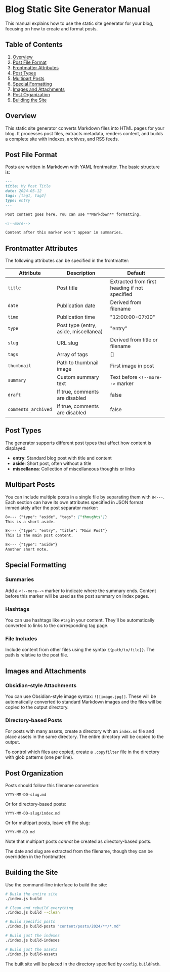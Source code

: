 # Blog Static Site Generator Manual

This manual explains how to use the static site generator for your blog, focusing on how to create and format posts.

## Table of Contents

1. [Overview](#overview)
2. [Post File Format](#post-file-format)
3. [Frontmatter Attributes](#frontmatter-attributes)
4. [Post Types](#post-types)
5. [Multipart Posts](#multipart-posts)
6. [Special Formatting](#special-formatting)
7. [Images and Attachments](#images-and-attachments)
8. [Post Organization](#post-organization)
9. [Building the Site](#building-the-site)

## Overview

This static site generator converts Markdown files into HTML pages for your blog. It processes post files, extracts metadata, renders content, and builds a complete site with indexes, archives, and RSS feeds.

## Post File Format

Posts are written in Markdown with YAML frontmatter. The basic structure is:

```markdown
---
title: My Post Title
date: 2024-05-12
tags: [tag1, tag2]
type: entry
---

Post content goes here. You can use **Markdown** formatting.

<!--more-->

Content after this marker won't appear in summaries.
```

## Frontmatter Attributes

The following attributes can be specified in the frontmatter:

| Attribute | Description | Default |
|-----------|-------------|---------|
| `title` | Post title | Extracted from first heading if not specified |
| `date` | Publication date | Derived from filename |
| `time` | Publication time | "12:00:00-07:00" |
| `type` | Post type (entry, aside, miscellanea) | "entry" |
| `slug` | URL slug | Derived from title or filename |
| `tags` | Array of tags | [] |
| `thumbnail` | Path to thumbnail image | First image in post |
| `summary` | Custom summary text | Text before `<!--more-->` marker |
| `draft` | If true, comments are disabled | false |
| `comments_archived` | If true, comments are disabled | false |

## Post Types

The generator supports different post types that affect how content is displayed:

- **entry**: Standard blog post with title and content
- **aside**: Short post, often without a title
- **miscellanea**: Collection of miscellaneous thoughts or links

## Multipart Posts

You can include multiple posts in a single file by separating them with `8<---`. Each section can have its own attributes specified in JSON format immediately after the post separator marker:

```markdown
8<--- {"type": "aside", "tags": ["thoughts"]}
This is a short aside.

8<--- {"type": "entry", "title": "Main Post"}
This is the main post content.

8<--- {"type": "aside"}
Another short note.
```

## Special Formatting

### Summaries

Add a `<!--more-->` marker to indicate where the summary ends. Content before this marker will be used as the post summary on index pages.

### Hashtags

You can use hashtags like `#tag` in your content. They'll be automatically converted to links to the corresponding tag page.

### File Includes

Include content from other files using the syntax `{{path/to/file}}`. The path is relative to the post file.

## Images and Attachments

### Obsidian-style Attachments

You can use Obsidian-style image syntax: `![[image.jpg]]`. These will be automatically converted to standard Markdown images and the files will be copied to the output directory.

### Directory-based Posts

For posts with many assets, create a directory with an `index.md` file and place assets in the same directory. The entire directory will be copied to the output.

To control which files are copied, create a `.copyfilter` file in the directory with glob patterns (one per line).

## Post Organization

Posts should follow this filename convention:

```
YYYY-MM-DD-slug.md
```

Or for directory-based posts:

```
YYYY-MM-DD-slug/index.md
```

Or for multipart posts, leave off the slug:

```
YYYY-MM-DD.md
```

Note that multipart posts *cannot* be created as directory-based posts.

The date and slug are extracted from the filename, though they can be overridden in the frontmatter.

## Building the Site

Use the command-line interface to build the site:

```bash
# Build the entire site
./index.js build

# Clean and rebuild everything
./index.js build --clean

# Build specific posts
./index.js build-posts "content/posts/2024/**/*.md"

# Build just the indexes
./index.js build-indexes

# Build just the assets
./index.js build-assets
```

The built site will be placed in the directory specified by `config.buildPath`.
